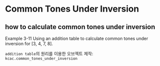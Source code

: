 # Common Tones Under Inversion



## how to calculate common tones under inversion

Example 3-11 Using an addition table to calculate common tones under inversion for [3, 4, 7, 8].

`addition table`의 원리를 이용한 오브젝트 제작: `kcac.common_tones_under_inversion`

